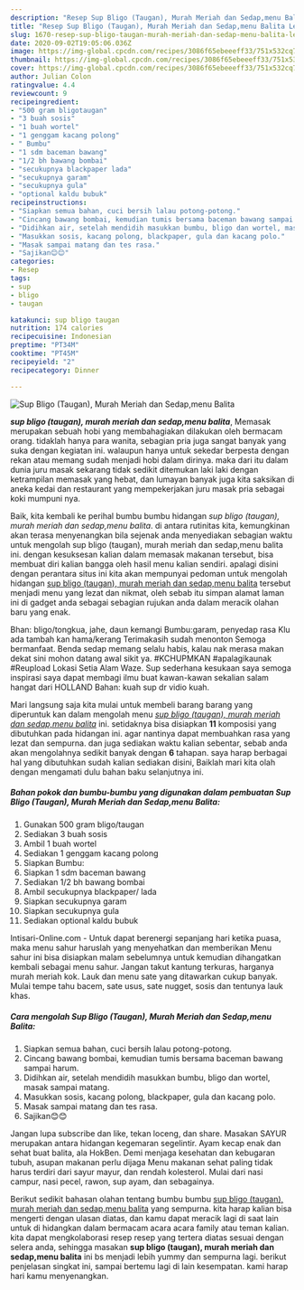 ```yaml
---
description: "Resep Sup Bligo (Taugan), Murah Meriah dan Sedap,menu Balita Lezat"
title: "Resep Sup Bligo (Taugan), Murah Meriah dan Sedap,menu Balita Lezat"
slug: 1670-resep-sup-bligo-taugan-murah-meriah-dan-sedap-menu-balita-lezat
date: 2020-09-02T19:05:06.036Z
image: https://img-global.cpcdn.com/recipes/3086f65ebeeeff33/751x532cq70/sup-bligo-taugan-murah-meriah-dan-sedapmenu-balita-foto-resep-utama.jpg
thumbnail: https://img-global.cpcdn.com/recipes/3086f65ebeeeff33/751x532cq70/sup-bligo-taugan-murah-meriah-dan-sedapmenu-balita-foto-resep-utama.jpg
cover: https://img-global.cpcdn.com/recipes/3086f65ebeeeff33/751x532cq70/sup-bligo-taugan-murah-meriah-dan-sedapmenu-balita-foto-resep-utama.jpg
author: Julian Colon
ratingvalue: 4.4
reviewcount: 9
recipeingredient:
- "500 gram bligotaugan"
- "3 buah sosis"
- "1 buah wortel"
- "1 genggam kacang polong"
- " Bumbu"
- "1 sdm baceman bawang"
- "1/2 bh bawang bombai"
- "secukupnya blackpaper lada"
- "secukupnya garam"
- "secukupnya gula"
- "optional kaldu bubuk"
recipeinstructions:
- "Siapkan semua bahan, cuci bersih lalau potong-potong."
- "Cincang bawang bombai, kemudian tumis bersama baceman bawang sampai harum."
- "Didihkan air, setelah mendidih masukkan bumbu, bligo dan wortel, masak sampai matang."
- "Masukkan sosis, kacang polong, blackpaper, gula dan kacang polo."
- "Masak sampai matang dan tes rasa."
- "Sajikan😊😊"
categories:
- Resep
tags:
- sup
- bligo
- taugan

katakunci: sup bligo taugan 
nutrition: 174 calories
recipecuisine: Indonesian
preptime: "PT34M"
cooktime: "PT45M"
recipeyield: "2"
recipecategory: Dinner

---
```



![Sup Bligo (Taugan), Murah Meriah dan Sedap,menu Balita](https://img-global.cpcdn.com/recipes/3086f65ebeeeff33/751x532cq70/sup-bligo-taugan-murah-meriah-dan-sedapmenu-balita-foto-resep-utama.jpg)

<b><i>sup bligo (taugan), murah meriah dan sedap,menu balita</i></b>, Memasak merupakan sebuah hobi yang membahagiakan dilakukan oleh bermacam orang. tidaklah hanya para wanita, sebagian pria juga sangat banyak yang suka dengan kegiatan ini. walaupun hanya untuk sekedar berpesta dengan rekan atau memang sudah menjadi hobi dalam dirinya. maka dari itu dalam dunia juru masak sekarang tidak sedikit ditemukan laki laki dengan ketrampilan memasak yang hebat, dan lumayan banyak juga kita saksikan di aneka kedai dan restaurant yang mempekerjakan juru masak pria sebagai koki mumpuni nya.

Baik, kita kembali ke perihal bumbu bumbu hidangan <i>sup bligo (taugan), murah meriah dan sedap,menu balita</i>. di antara rutinitas kita, kemungkinan akan terasa menyenangkan bila sejenak anda menyediakan sebagian waktu untuk mengolah sup bligo (taugan), murah meriah dan sedap,menu balita ini. dengan kesuksesan kalian dalam memasak makanan tersebut, bisa membuat diri kalian bangga oleh hasil menu kalian sendiri. apalagi disini dengan perantara situs ini kita akan mempunyai pedoman untuk mengolah hidangan <u>sup bligo (taugan), murah meriah dan sedap,menu balita</u> tersebut menjadi menu yang lezat dan nikmat, oleh sebab itu simpan alamat laman ini di gadget anda sebagai sebagian rujukan anda dalam meracik olahan baru yang enak.

Bhan: bligo/tongkua, jahe, daun kemangi Bumbu:garam, penyedap rasa Klu ada tambah kan hama/kerang Terimakasih sudah menonton Semoga bermanfaat. Benda sedap memang selalu habis, kalau nak merasa makan dekat sini mohon datang awal sikit ya. #KCHUPMKAN #apalagikaunak #Reupload Lokasi Setia Alam Waze. Sup sederhana kesukaan saya semoga inspirasi saya dapat membagi ilmu buat kawan-kawan sekalian salam hangat dari HOLLAND Bahan: kuah sup dr vidio kuah.


Mari langsung saja kita mulai untuk membeli barang barang yang diperuntuk kan dalam mengolah menu <u><i>sup bligo (taugan), murah meriah dan sedap,menu balita</i></u> ini. setidaknya bisa disiapkan <b>11</b> komposisi yang dibutuhkan pada hidangan ini. agar nantinya dapat membuahkan rasa yang lezat dan sempurna. dan juga sediakan waktu kalian sebentar, sebab anda akan mengolahnya sedikit banyak dengan <b>6</b> tahapan. saya harap berbagai hal yang dibutuhkan sudah kalian sediakan disini, Baiklah mari kita olah dengan mengamati dulu bahan baku selanjutnya ini.

<!--inarticleads1-->

##### Bahan pokok dan bumbu-bumbu yang digunakan dalam pembuatan Sup Bligo (Taugan), Murah Meriah dan Sedap,menu Balita:

1. Gunakan 500 gram bligo/taugan
1. Sediakan 3 buah sosis
1. Ambil 1 buah wortel
1. Sediakan 1 genggam kacang polong
1. Siapkan  Bumbu:
1. Siapkan 1 sdm baceman bawang
1. Sediakan 1/2 bh bawang bombai
1. Ambil secukupnya blackpaper/ lada
1. Siapkan secukupnya garam
1. Siapkan secukupnya gula
1. Sediakan optional kaldu bubuk


Intisari-Online.com - Untuk dapat berenergi sepanjang hari ketika puasa, maka menu sahur haruslah yang menyehatkan dan memberikan Menu sahur ini bisa disiapkan malam sebelumnya untuk kemudian dihangatkan kembali sebagai menu sahur. Jangan takut kantung terkuras, harganya murah meriah kok. Lauk dan menu sate yang ditawarkan cukup banyak. Mulai tempe tahu bacem, sate usus, sate nugget, sosis dan tentunya lauk khas. 

<!--inarticleads2-->

##### Cara mengolah Sup Bligo (Taugan), Murah Meriah dan Sedap,menu Balita:

1. Siapkan semua bahan, cuci bersih lalau potong-potong.
1. Cincang bawang bombai, kemudian tumis bersama baceman bawang sampai harum.
1. Didihkan air, setelah mendidih masukkan bumbu, bligo dan wortel, masak sampai matang.
1. Masukkan sosis, kacang polong, blackpaper, gula dan kacang polo.
1. Masak sampai matang dan tes rasa.
1. Sajikan😊😊


Jangan lupa subscribe dan like, tekan loceng, dan share. Masakan SAYUR merupakan antara hidangan kegemaran segelintir. Ayam kecap enak dan sehat buat balita, ala HokBen. Demi menjaga kesehatan dan kebugaran tubuh, asupan makanan perlu dijaga Menu makanan sehat paling tidak harus terdiri dari sayur mayur, dan rendah kolesterol. Mulai dari nasi campur, nasi pecel, rawon, sup ayam, dan sebagainya. 

Berikut sedikit bahasan olahan tentang bumbu bumbu <u>sup bligo (taugan), murah meriah dan sedap,menu balita</u> yang sempurna. kita harap kalian bisa mengerti dengan ulasan diatas, dan kamu dapat meracik lagi di saat lain untuk di hidangkan dalam bermacam acara acara family atau teman kalian. kita dapat mengkolaborasi resep resep yang tertera diatas sesuai dengan selera anda, sehingga masakan <b>sup bligo (taugan), murah meriah dan sedap,menu balita</b> ini bs menjadi lebih yummy dan sempurna lagi. berikut penjelasan singkat ini, sampai bertemu lagi di lain kesempatan. kami harap hari kamu menyenangkan.
